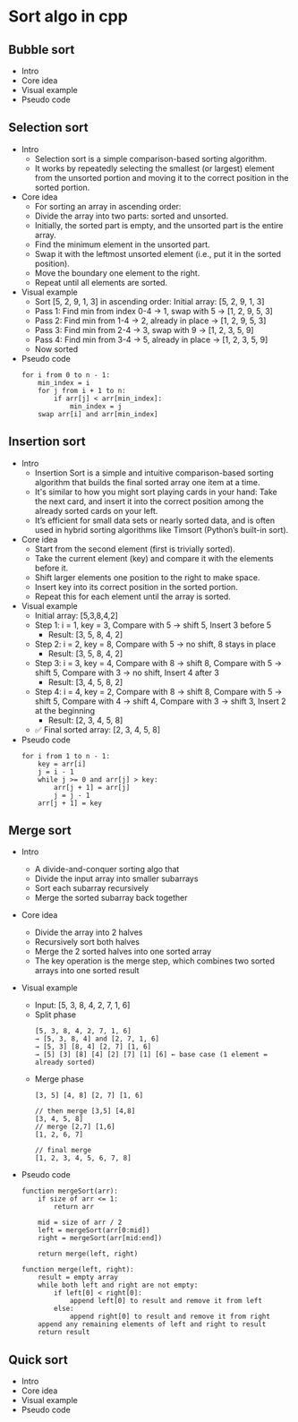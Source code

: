 # Sort algo in cpp
## Bubble sort
- Intro
- Core idea
- Visual example
- Pseudo code

## Selection sort
- Intro
    - Selection sort is a simple comparison-based sorting algorithm.
    - It works by repeatedly selecting the smallest (or largest) element from the unsorted portion and moving it to the correct position in the sorted portion.
- Core idea
    - For sorting an array in ascending order:
    - Divide the array into two parts: sorted and unsorted.
    - Initially, the sorted part is empty, and the unsorted part is the entire array.
    - Find the minimum element in the unsorted part.
    - Swap it with the leftmost unsorted element (i.e., put it in the sorted position).
    - Move the boundary one element to the right.
    - Repeat until all elements are sorted.
- Visual example
    - Sort [5, 2, 9, 1, 3] in ascending order: Initial array: [5, 2, 9, 1, 3]
    - Pass 1: Find min from index 0-4 → 1, swap with 5 → [1, 2, 9, 5, 3]
    - Pass 2: Find min from 1-4 → 2, already in place → [1, 2, 9, 5, 3]
    - Pass 3: Find min from 2-4 → 3, swap with 9 → [1, 2, 3, 5, 9]
    - Pass 4: Find min from 3-4 → 5, already in place → [1, 2, 3, 5, 9]
    - Now sorted
- Pseudo code
    ```
    for i from 0 to n - 1:
        min_index = i
        for j from i + 1 to n:
            if arr[j] < arr[min_index]:
                min_index = j
        swap arr[i] and arr[min_index]
    ```
## Insertion sort
- Intro
    - Insertion Sort is a simple and intuitive comparison-based sorting algorithm that builds the final sorted array one item at a time.
    - It's similar to how you might sort playing cards in your hand: Take the next card, and insert it into the correct position among the already sorted cards on your left.
    - It’s efficient for small data sets or nearly sorted data, and is often used in hybrid sorting algorithms like Timsort (Python’s built-in sort).
- Core idea
    - Start from the second element (first is trivially sorted).
    - Take the current element (key) and compare it with the elements before it.
    - Shift larger elements one position to the right to make space.
    - Insert key into its correct position in the sorted portion.
    - Repeat this for each element until the array is sorted.
- Visual example
    - Initial array: [5,3,8,4,2]
    - Step 1: i = 1, key = 3, Compare with 5 → shift 5, Insert 3 before 5
        - Result: [3, 5, 8, 4, 2]
    - Step 2: i = 2, key = 8, Compare with 5 → no shift, 8 stays in place
        - Result: [3, 5, 8, 4, 2]
    - Step 3: i = 3, key = 4, Compare with 8 → shift 8, Compare with 5 → shift 5, Compare with 3 → no shift, Insert 4 after 3
        - Result: [3, 4, 5, 8, 2]
    - Step 4: i = 4, key = 2, Compare with 8 → shift 8, Compare with 5 → shift 5, Compare with 4 → shift 4, Compare with 3 → shift 3, Insert 2 at the beginning
        - Result: [2, 3, 4, 5, 8]
    - ✅ Final sorted array: [2, 3, 4, 5, 8]
- Pseudo code
    ```
    for i from 1 to n - 1:
        key = arr[i]
        j = i - 1
        while j >= 0 and arr[j] > key:
            arr[j + 1] = arr[j]
            j = j - 1
        arr[j + 1] = key
    ```

## Merge sort
- Intro
    - A divide-and-conquer sorting algo that
    - Divide the input array into smaller subarrays
    - Sort each subarray recursively
    - Merge the sorted subarray back together
- Core idea
    - Divide the array into 2 halves
    - Recursively sort both halves
    - Merge the 2 sorted halves into one sorted array
    - The key operation is the merge step, which combines two sorted arrays into one sorted result
- Visual example
    - Input: [5, 3, 8, 4, 2, 7, 1, 6]
    - Split phase
        ```
        [5, 3, 8, 4, 2, 7, 1, 6]
        → [5, 3, 8, 4] and [2, 7, 1, 6]
        → [5, 3] [8, 4] [2, 7] [1, 6]
        → [5] [3] [8] [4] [2] [7] [1] [6] ← base case (1 element = already sorted)
        ```
    - Merge phase
        ```
        [3, 5] [4, 8] [2, 7] [1, 6]

        // then merge [3,5] [4,8]
        [3, 4, 5, 8]
        // merge [2,7] [1,6]
        [1, 2, 6, 7]

        // final merge
        [1, 2, 3, 4, 5, 6, 7, 8]
        ```
    
- Pseudo code
    ```
    function mergeSort(arr):
        if size of arr <= 1:
            return arr

        mid = size of arr / 2
        left = mergeSort(arr[0:mid])
        right = mergeSort(arr[mid:end])

        return merge(left, right)

    function merge(left, right):
        result = empty array
        while both left and right are not empty:
            if left[0] < right[0]:
                append left[0] to result and remove it from left
            else:
                append right[0] to result and remove it from right
        append any remaining elements of left and right to result
        return result
    ```

## Quick sort
- Intro
- Core idea
- Visual example
- Pseudo code

